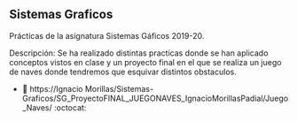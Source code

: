 ## Sistemas Graficos

Prácticas de la asignatura Sistemas Gáficos 2019-20.

Descripción: Se ha realizado distintas practicas donde se han aplicado conceptos vistos en clase y un proyecto final en el que se realiza un juego de naves donde tendremos que esquivar distintos obstaculos.

* :bust_in_silhouette:   https://Ignacio Morillas/Sistemas-Graficos/SG_ProyectoFINAL_JUEGONAVES_IgnacioMorillasPadial/Juego_Naves/    :octocat:     
